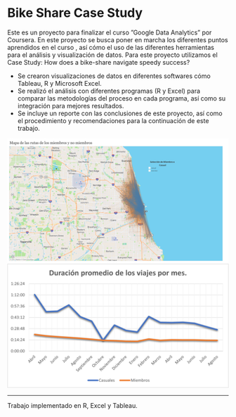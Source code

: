 # Bike Share Case Study
Este es un proyecto para finalizar el curso ”Google Data Analytics” por Coursera. En este proyecto se busca poner en marcha los diferentes puntos aprendidos en el curso , así cómo el uso de las diferentes herramientas para el análisis y visualización de datos. Para este proyecto utilizamos el Case Study: How does a bike-share navigate speedy success?

- Se crearon visualizaciones de datos en diferentes softwares cómo Tableau, R y Microsoft Excel.
- Se realizó el análisis con diferentes programas (R y Excel) para comparar las metodologías del proceso en cada programa, así como su integración para mejores resultados.
- Se incluye un reporte con las conclusiones de este proyecto, así como el procedimiento y recomendaciones para la continuación de este trabajo. 

![](/Dashboard_1.png)
![](/mean_series.png)

---
Trabajo implementado en R, Excel y Tableau. 
